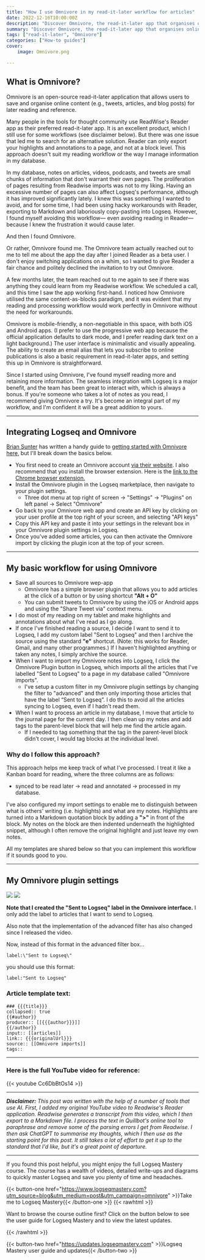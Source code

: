 ```yaml
---
title: "How I use Omnivore in my read-it-later workflow for articles"
date: 2022-12-16T10:00:00Z
description: "Discover Omnivore, the read-it-later app that organises online content and integrates seamlessly with Logseq."
summary: "Discover Omnivore, the read-it-later app that organises online content and integrates seamlessly with Logseq."
tags: ["read-it-later", "Omnivore"]
categories: ["How-to guides"]
cover:
    image: Omnivore.png

---
```


## What is Omnivore?

Omnivore is an open-source read-it-later application that allows users to save and organise online content (e.g., tweets, articles, and blog posts) for later reading and reference.

Many people in the tools for thought community use ReadWise's Reader app as their preferred read-it-later app. It is an excellent product, which I still use for some workflows (see disclaimer below). But there was one issue that led me to search for an alternative solution. Reader can only export your highlights and annotations to a page, and not at a block level. This approach doesn't suit my reading workflow or the way I manage information in my database.

In my database, notes on articles, videos, podcasts, and tweets are small chunks of information that don't warrant their own pages. The proliferation of pages resulting from Readwise imports was not to my liking.  Having an excessive number of pages can also affect Logseq's performance, although it has improved significantly lately. I knew this was something I wanted to avoid, and for some time, I had been using hacky workarounds with Reader, exporting to Markdown and laboriously copy-pasting into Logseq. However, I found myself avoiding this workflow— even avoiding reading in Reader— because I knew the frustration it would cause later.

And then I found Omnivore.

Or rather, Omnivore found me. The Omnivore team actually reached out to me to tell me about the app the day after I joined Reader as a beta user.  I don't enjoy switching applications on a whim, so I wanted to give Reader a fair chance and politely declined the invitation to try out Omnivore.

A few months later, the team reached out to me again to see if there was anything they could learn from my Readwise workflow. We scheduled a call, and this time I saw the app working first-hand. I noticed how Omnivore utilised the same content-as-blocks paradigm, and it was evident that my reading and processing workflow would work perfectly in Omnivore without the need for workarounds.

Omnivore is mobile-friendly, a non-negotiable in this space, with both iOS and Android apps. (I prefer to use the progressive web app because the official application defaults to dark mode, and I prefer reading dark text on a light background.) The user interface is minimalistic and visually appealing. The ability to create an email alias that lets you subscribe to online publications is also a basic requirement in read-it-later apps, and setting this up in Omnivore is straightforward. 

Since I started using Omnivore, I've found myself reading more and retaining more information. The seamless integration with Logseq is a major benefit, and the team has been great to interact with, which is always a bonus. If you're someone who takes a lot of notes as you read, I recommend giving Omnivore a try. It's become an integral part of my workflow, and I'm confident it will be a great addition to yours.

---

## Integrating Logseq and Omnivore

[Brian Sunter](https://twitter.com/Bsunter) has written a handy guide to [getting started with Omnivore here](https://briansunter.com/pages/omnivore-logseq-guide), but I'll break down the basics below.

- You first need to create an Omnivore account [via their website](https://omnivore.app/). I also recommend that you install the browser extension. Here is the [link to the Chrome browser extension.](https://chrome.google.com/webstore/detail/omnivore/blkggjdmcfjdbmmmlfcpplkchpeaiiab?hl=en-GB)
- Install the Omnivore plugin in the Logseq marketplace, then navigate to your plugin settings.
  - Three dot menu at top right of screen -> "Settings" -> "Plugins" on left panel -> Select "Omnivore"
- Go back to your Omnivore web app and create an API key by clicking on your user profile at the top right of your screen, and selecting "API keys"
- Copy this API key and paste it into your settings in the relevant box in your Omnivore plugin settings in Logseq.
- Once you've added some articles, you can then activate the Omnivore import by clicking the plugin icon at the top of your screen.

---

## My basic workflow for using Omnivore

- Save all sources to Omnivore wep-app
  - Omnivore has a simple browser plugin that allows you to add articles at the click of a button or by using shortcut **"Alt + O"**
  - You can submit tweets to Omnivore by using the iOS or Android apps and using the "Share Tweet via" context menu.
- I do most of my reading on my tablet and make highlights and annotations about what I've read as I go along.
- If once I've finished reading a source, I decide I want to send it to Logseq, I add my custom label "Sent to Logseq" and then I archive the source using the standard **"e"** shortcut. (Note: this works for Reader, Gmail, and many other programmes.) If I haven't highlighted anything or taken any notes, I simply archive the source.
- When I want to import my Omnivore notes into Logseq, I click the Omnivore Plugin button in Logseq, which imports all the articles that I've labelled "Sent to Logseq" to a page in my database called "Omnivore imports".
  - I've setup a custom filter in my Omnivore plugin settings by changing the filter to "advanced" and then only importing those articles that have the label “Sent to Logseq”. I do this to avoid all the articles syncing to Logseq, even if I hadn't read them.
- When I want to process an article in my database, I move that article to the journal page for the current day. I then clean up my notes and add tags to the parent-level block that will help me find the article again.
  - If I needed to tag something that the tag in the parent-level block didn't cover, I would tag blocks at the individual level.

### Why do I follow this approach?

This approach helps me keep track of what I've processed. I treat it like a Kanban board for reading, where the three columns are as follows:

- synced to be read later -> read and annotated -> processed in my database.

I've also configured my import settings to enable me to distinguish between what is others' writing (i.e. highlights) and what are my notes. Highlights are turned into a Markdown quotation block by adding a **">"** in front of the block. My notes on the block are then indented underneath the highlighted snippet, although I often remove the original highlight and just leave my own notes.

All my templates are shared below so that you can implement this workflow if it sounds good to you.

---

## My Omnivore plugin settings

![](/Omnivore1.png)
![](/Omnivore2.png)

**Note that I created the "Sent to Logseq" label in the Omnivore interface.** I only add the label to articles that I want to send to Logseq.

Also note that the implementation of the advanced filter has also changed since I released the video.

Now, instead of this format in the advanced filter box... 
    
    label:\"Sent to Logseq\"

you should use this format:
    
    label:"Sent to Logseq"

### Article template text:

    ### {{{title}}}
    collapsed:: true
    {{#author}}
    producer:: [[{{{author}}}]]
    {{/author}}
    input:: [[articles]]
    link:: {{{originalUrl}}}
    source:: [[Omnivore imports]]
    tags::

---

### Here is the full YouTube video for reference:

{{< youtube Cc6DbBtOs14 >}}

---

***Disclaimer:**
This post was written with the help of a number of tools that use AI. First, I added my original YouTube video to Readwise's Reader application. Readwise generates a transcript from this video, which I then export to a Markdown file. I process the text in Quillbot's online tool to paraphrase and remove some of the parsing errors I get from Readwise. I then ask ChatGPT to summarise my thoughts, which I then use as the starting point for this post. It still takes a lot of effort to get it up to the standard that I'd like, but it's a great point of departure.*

---

If you found this post helpful, you might enjoy the full Logseq Mastery course. The course has a wealth of videos, detailed write-ups and diagrams to quickly master Logseq and save you plenty of time and headaches.

{{< button-one href="https://www.logseqmastery.com?utm_source=blog&utm_medium=post&utm_campaign=omnivore" >}}Take me to Logseq Mastery{{< /button-one >}}
{{< rawhtml >}}
  <p class="speshal-fancy-custom">
    Want to browse the course outline first? Click on the button below to see the user guide for Logseq Mastery and to view the latest updates.
  </p>
{{< /rawhtml >}}


{{< button-two href="https://updates.logseqmastery.com" >}}Logseq Mastery user guide and updates{{< /button-two >}}
